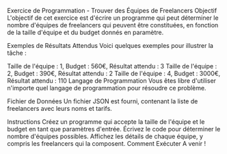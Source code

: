 Exercice de Programmation - Trouver des Équipes de Freelancers
Objectif
L'objectif de cet exercice est d'écrire un programme qui peut déterminer le nombre d'équipes de freelancers qui peuvent être constituées, en fonction de la taille d'équipe et du budget donnés en paramètre.

Exemples de Résultats Attendus
Voici quelques exemples pour illustrer la tâche :

Taille de l'équipe : 1, Budget : 560€, Résultat attendu : 3
Taille de l'équipe : 2, Budget : 390€, Résultat attendu : 2
Taille de l'équipe : 4, Budget : 3000€, Résultat attendu : 110
Langage de Programmation
Vous êtes libre d'utiliser n'importe quel langage de programmation pour résoudre ce problème.

Fichier de Données
Un fichier JSON est fourni, contenant la liste de freelancers avec leurs noms et tarifs.

Instructions
Créez un programme qui accepte la taille de l'équipe et le budget en tant que paramètres d'entrée.
Écrivez le code pour déterminer le nombre d'équipes possibles.
Affichez les détails de chaque équipe, y compris les freelancers qui la composent.
Comment Exécuter
A venir !
